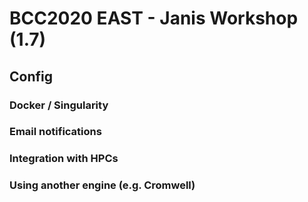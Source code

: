 # BCC2020 EAST - Janis Workshop (1.7)

## Config

### Docker / Singularity 

### Email notifications

### Integration with HPCs

### Using another engine (e.g. Cromwell)
